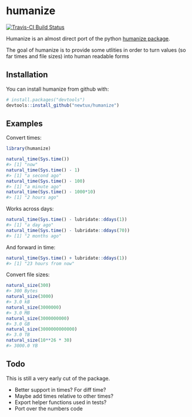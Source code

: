 
<!-- README.md is generated from README.Rmd. Please edit that file -->
humanize
========

[![Travis-CI Build Status](https://travis-ci.org/newtux/humanize.svg?branch=master)](https://travis-ci.org/newtux/humanize)

Humanize is an almost direct port of the python [humanize package](https://github.com/jmoiron/humanize).

The goal of humanize is to provide some utlities in order to turn values (so far times and file sizes) into human readable forms

Installation
------------

You can install humanize from github with:

``` r
# install.packages("devtools")
devtools::install_github("newtux/humanize")
```

Examples
--------

Convert times:

``` r
library(humanize)

natural_time(Sys.time())
#> [1] "now"
natural_time(Sys.time() - 1)
#> [1] "a second ago"
natural_time(Sys.time() - 100)
#> [1] "a minute ago"
natural_time(Sys.time() - 1000*10)
#> [1] "2 hours ago"
```

Works across days:

``` r
natural_time(Sys.time() - lubridate::ddays(1))
#> [1] "a day ago"
natural_time(Sys.time() - lubridate::ddays(70))
#> [1] "2 months ago"
```

And forward in time:

``` r
natural_time(Sys.time() + lubridate::ddays(1))
#> [1] "23 hours from now"
```

Convert file sizes:

``` r
natural_size(300)
#> 300 Bytes
natural_size(3000)
#> 3.0 kB
natural_size(3000000)
#> 3.0 MB
natural_size(3000000000)
#> 3.0 GB
natural_size(3000000000000)
#> 3.0 TB
natural_size(10**26 * 30)
#> 3000.0 YB
```

Todo
----

This is still a very early cut of the package.

-   Better support in times? For diff time?
-   Maybe add times relative to other times?
-   Export helper functions used in tests?
-   Port over the numbers code
